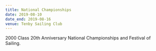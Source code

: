 ```yaml
---
title: National Championships
date: 2019-08-10
date_end: 2019-08-16
venue: Tenby Sailing Club
---
```


2000 Class 20th Anniversary National Championships and Festival of Sailing.
